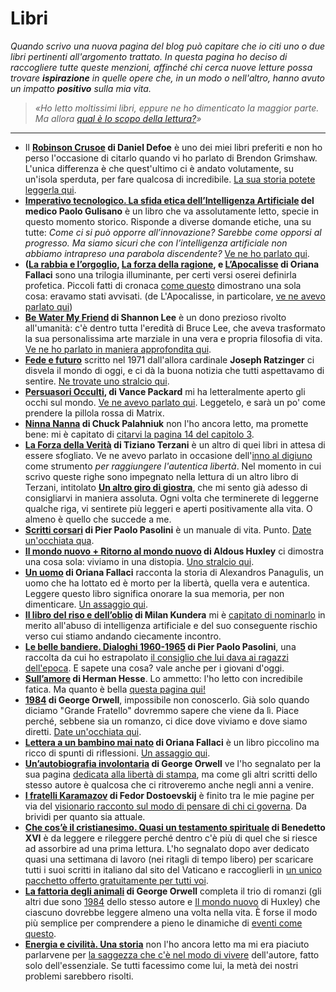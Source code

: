 # Libri
*Quando scrivo una nuova pagina del blog può capitare che io citi uno o due libri pertinenti all'argomento trattato. In questa pagina ho deciso di raccogliere tutte queste menzioni, affinché chi cerca nuove letture possa trovare **ispirazione** in quelle opere che, in un modo o nell'altro, hanno avuto un impatto **positivo** sulla mia vita.*

> *«Ho letto moltissimi libri, eppure ne ho dimenticato la maggior parte. Ma allora [qual è lo scopo della lettura?](/articles/2023-07-17-dovresti-leggere-i-libri.html)»*

---

- Il **[Robinson Crusoe](https://amzn.to/3SoePxo) di Daniel Defoe** è uno dei miei libri preferiti e non ho perso l'occasione di citarlo quando vi ho parlato di Brendon Grimshaw. L'unica differenza è che quest'ultimo ci è andato volutamente, su un'isola sperduta, per fare qualcosa di incredibile. [La sua storia potete leggerla qui](/articles//articles/2024-07-26-moyenne.html.html).
- **[Imperativo tecnologico. La sfida etica dell’Intelligenza Artificiale](https://amzn.to/3R2KEei) del medico Paolo Gulisano** è un libro che va assolutamente letto, specie in questo momento storico. Risponde a diverse domande etiche, una su tutte: *Come ci si può opporre all’innovazione? Sarebbe come opporsi al progresso. Ma siamo sicuri che con l’intelligenza artificiale non abbiamo intrapreso una parabola discendente?* [Ve ne ho parlato qui](/articles/2024-06-14-imperativo-tecnologico.html).
- **([La rabbia e l’orgoglio](https://amzn.to/3wPDH9Q), [La forza della ragione](https://amzn.to/4bxt3DP), e [L’Apocalisse](https://amzn.to/3Kk2PbQ) di Oriana Fallaci** sono una trilogia illuminante, per certi versi oserei definirla profetica. Piccoli fatti di cronaca [come questo](https://yuridiprodo.github.io/articles/2024-05-27-aveva-ragione-oriana.html) dimostrano una sola cosa: eravamo stati avvisati. (de L'Apocalisse, in particolare, [ve ne avevo parlato qui](/articles/2023-10-31-il-prezzo-della-liberta.html))
- **[Be Water My Friend](https://amzn.to/3uZyETj) di Shannon Lee** è un dono prezioso rivolto all'umanità: c'è dentro tutta l'eredità di Bruce Lee, che aveva trasformato la sua personalissima arte marziale in una vera e propria filosofia di vita. [Ve ne ho parlato in maniera approfondita qui](/articles/2024-03-11-be-water-my-friend.html).
- **[Fede e futuro](https://amzn.to/3HxRUK7)** scritto nel 1971 dall'allora cardinale **Joseph Ratzinger** ci disvela il mondo di oggi, e ci dà la buona notizia che tutti aspettavamo di sentire. [Ne trovate uno stralcio qui](/articles/2024-02-01-profezia-ratzinger.html).
- **[Persuasori Occulti](https://amzn.to/3GR9icB), di Vance Packard** mi ha letteralmente aperto gli occhi sul mondo. [Ve ne avevo parlato qui](/articles/2023-12-28-persuasori-occulti.html). Leggetelo, e sarà un po' come prendere la pillola rossa di Matrix.
- **[Ninna Nanna](https://amzn.to/46jWVjl) di Chuck Palahniuk** non l'ho ancora letto, ma promette bene: mi è capitato di [citarvi la pagina 14 del capitolo 3](/articles/2023-11-24-peggio-che-essere-spiati.html).
- **[La Forza della Verità](https://amzn.to/49jx7GS) di Tiziano Terzani** è un altro di quei libri in attesa di essere sfogliato. Ve ne avevo parlato in occasione dell'[inno al digiuno](/articles/2023-11-20-il-digiuno-rende-liberi.html) come strumento *per raggiungere l'autentica libertà*. Nel momento in cui scrivo queste righe sono impegnato nella lettura di un altro libro di Terzani, intitolato **[Un altro giro di giostra](https://amzn.to/3UwHnGd)**, che mi sento già adesso di consigliarvi in maniera assoluta. Ogni volta che terminerete di leggerne qualche riga, vi sentirete più leggeri e aperti positivamente alla vita. O almeno è quello che succede a me.
- **[Scritti corsari](https://amzn.to/49ja6nt) di Pier Paolo Pasolini** è un manuale di vita. Punto. [Date un'occhiata qua](/articles/2023-11-06-ansia-societa-dei-consumi.html).
- **[Il mondo nuovo + Ritorno al mondo nuovo](https://amzn.to/46SAJhM) di Aldous Huxley** ci dimostra una cosa sola: viviamo in una distopia. [Uno stralcio qui](/articles/2023-10-27-uniformi-e-incompatibili.html).
- **[Un uomo](https://amzn.to/3S1CHaA) di Oriana Fallaci** racconta la storia di Alexandros Panagulis, un uomo che ha lottato ed è morto per la libertà, quella vera e autentica. Leggere questo libro significa onorare la sua memoria, per non dimenticare. [Un assaggio qui](/articles/2023-10-17-sveglia-il-popolo-sei-tu.html).
- **[Il libro del riso e dell’oblio](https://amzn.to/48Hrulp) di Milan Kundera** mi è [capitato di nominarlo](/articles/2023-10-09-fallo-fare-alla-ai.html) in merito all'abuso di intelligenza artificiale e del suo conseguente rischio verso cui stiamo andando ciecamente incontro.
- **[Le belle bandiere. Dialoghi 1960-1965](https://amzn.to/3PCXdMc) di Pier Paolo Pasolini**, una raccolta da cui ho estrapolato [il consiglio che lui dava ai ragazzi dell'epoca](/articles/2023-10-02-un-unico-dovere.html). E sapete una cosa? vale anche per i giovani d'oggi.
- **[Sull’amore](https://amzn.to/46dsv2M) di Herman Hesse**. Lo ammetto: l'ho letto con incredibile fatica. Ma quanto è bella [questa pagina qui!](/articles/2023-09-21-sull-amore.html)
- **[1984](https://amzn.to/3U26bo5) di George Orwell**, impossibile non conoscerlo. Già solo quando diciamo "Grande Fratello" dovremmo sapere che viene da lì. Piace perché, sebbene sia un romanzo, ci dice dove viviamo e dove siamo diretti. [Date un'occhiata qui](/articles/2023-09-14-il-mondo-distopico-di-orwell.html).
- **[Lettera a un bambino mai nato](https://amzn.to/455DL13) di Oriana Fallaci** è un libro piccolino ma ricco di spunti di riflessioni. [Un assaggio qui](/articles/2023-08-13-la-tirannia-che-instaurarono-nelle-caverne.html).
- **[Un’autobiografia involontaria](https://amzn.to/3DpoLyB) di George Orwell** ve l'ho segnalato per la sua pagina [dedicata alla libertà di stampa](/articles/2023-07-20-addio-liberta-di-parola.html), ma come gli altri scritti dello stesso autore è qualcosa che ci ritroveremo anche negli anni a venire. 
- **[I fratelli Karamazov](https://amzn.to/44QD4YG) di Fedor Dostoevskij** è finito tra le mie pagine per via del [visionario racconto sul modo di pensare di chi ci governa](/articles/2023-07-19-la-liberta-fa-paura.html). Da brividi per quanto sia attuale.
- **[Che cos’è il cristianesimo. Quasi un testamento spirituale](https://amzn.to/3WlUIPm) di Benedetto XVI** è da leggere e rileggere perché dentro c'è più di quel che si riesce ad assorbire ad una prima lettura. L'ho segnalato dopo aver dedicato quasi una settimana di lavoro (nei ritagli di tempo libero) per scaricare tutti i suoi scritti in italiano dal sito del Vaticano e raccoglierli in [un unico pacchetto offerto gratuitamente per tutti voi](/articles/2023-01-20-benedetto-xvi.html).
- **[La fattoria degli animali](https://amzn.to/354Mwi6) di George Orwell** completa il trio di romanzi (gli altri due sono [1984](https://amzn.to/3U26bo5) dello stesso autore e [Il mondo nuovo](https://amzn.to/46SAJhM) di Huxley) che ciascuno dovrebbe leggere almeno una volta nella vita. È forse il modo più semplice per comprendere a pieno le dinamiche di [eventi come questo](/articles/2022-02-24-modifica-silenziosa-alla-costituzione.html).
- **[Energia e civilità. Una storia](https://amzn.to/2NlRVbB)** non l'ho ancora letto ma mi era piaciuto parlarvene per [la saggezza che c'è nel modo di vivere](/articles/2021-03-16-energia-civilta-storia.html) dell'autore, fatto solo dell'essenziale. Se tutti facessimo come lui, la metà dei nostri problemi sarebbero risolti.